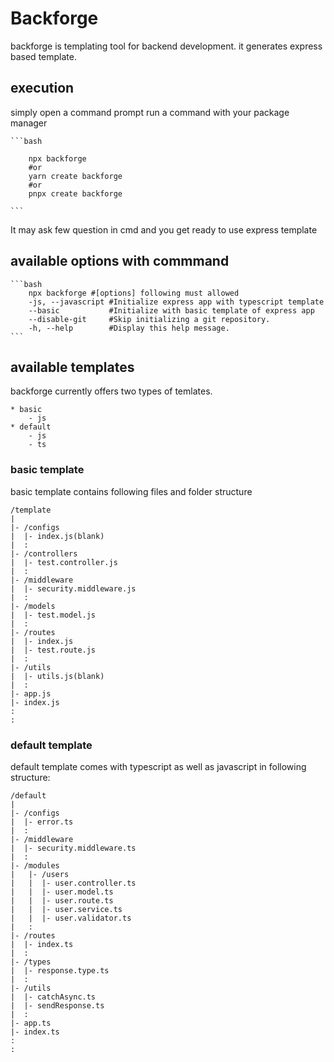 # Backforge

backforge is templating tool for backend development. it generates express based template.

## execution

simply open a command prompt run a command with your package manager

    ```bash

        npx backforge
        #or
        yarn create backforge
        #or
        pnpx create backforge

    ```

It may ask few question in cmd and you get ready to use express template

## available options with commmand

    ```bash
        npx backforge #[options] following must allowed
        -js, --javascript #Initialize express app with typescript template
        --basic           #Initialize with basic template of express app
        --disable-git     #Skip initializing a git repository.
        -h, --help        #Display this help message.
    ```

## available templates

backforge currently offers two types of temlates.

    * basic
        - js
    * default
        - js
        - ts

### basic template

basic template contains following files and folder structure

    /template
    |
    |- /configs
    |  |- index.js(blank)
    |  :
    |- /controllers
    |  |- test.controller.js
    |  :
    |- /middleware
    |  |- security.middleware.js
    |  :
    |- /models
    |  |- test.model.js
    |  :
    |- /routes
    |  |- index.js
    |  |- test.route.js
    |  :
    |- /utils
    |  |- utils.js(blank)
    |  :
    |- app.js
    |- index.js
    :
    :

### default template

default template comes with typescript as well as javascript in following structure:

    /default
    |
    |- /configs
    |  |- error.ts
    |  :
    |- /middleware
    |  |- security.middleware.ts
    |  :
    |- /modules
    |   |- /users
    |   |  |- user.controller.ts
    |   |  |- user.model.ts
    |   |  |- user.route.ts
    |   |  |- user.service.ts
    |   |  |- user.validator.ts
    |   :
    |- /routes
    |  |- index.ts
    |  :
    |- /types
    |  |- response.type.ts
    |  :
    |- /utils
    |  |- catchAsync.ts
    |  |- sendResponse.ts
    |  :
    |- app.ts
    |- index.ts
    :
    :
